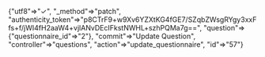
{"utf8"=>"✓", "_method"=>"patch", "authenticity_token"=>"p8CTrF9+w9Xv6YZXtKG4fGE7/SZqbZWsgRYgy3xxFfs+f/jWI4fH2aaW4+vjlANvDEcIFkstNWHL+szhPQMa7g==", "question"=>{"questionnaire_id"=>"2"}, "commit"=>"Update Question", "controller"=>"questions", "action"=>"update_questionnaire", "id"=>"57"}
